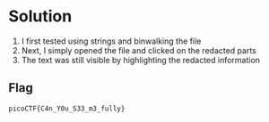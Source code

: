 # Solution

1. I first tested using strings and binwalking the file
2. Next, I simply opened the file and clicked on the redacted parts
3. The text was still visible by highlighting the redacted information

## Flag
```
picoCTF{C4n_Y0u_S33_m3_fully}
```
